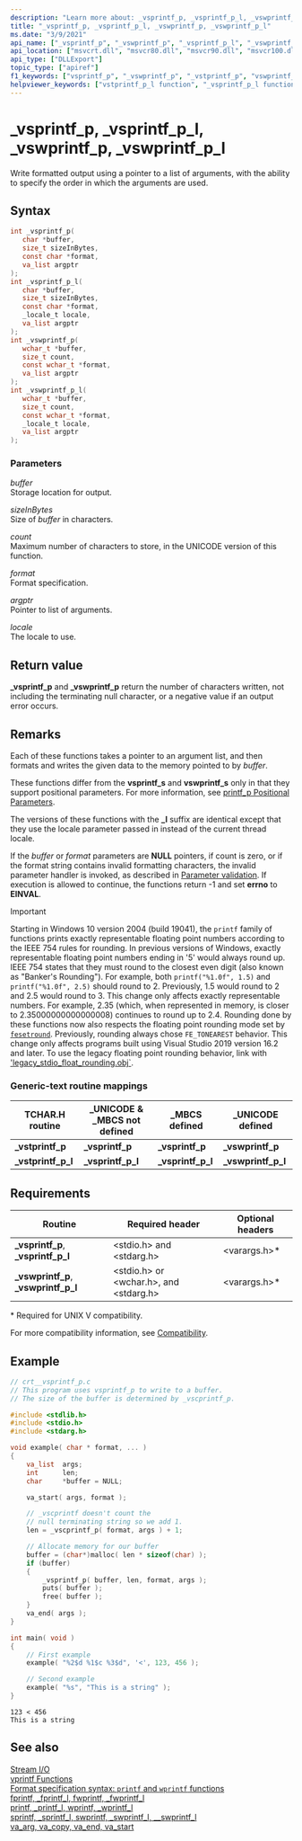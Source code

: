 ```yaml
---
description: "Learn more about: _vsprintf_p, _vsprintf_p_l, _vswprintf_p, _vswprintf_p_l"
title: "_vsprintf_p, _vsprintf_p_l, _vswprintf_p, _vswprintf_p_l"
ms.date: "3/9/2021"
api_name: ["_vsprintf_p", "_vswprintf_p", "_vsprintf_p_l", "_vswprintf_p_l"]
api_location: ["msvcrt.dll", "msvcr80.dll", "msvcr90.dll", "msvcr100.dll", "msvcr100_clr0400.dll", "msvcr110.dll", "msvcr110_clr0400.dll", "msvcr120.dll", "msvcr120_clr0400.dll", "ucrtbase.dll"]
api_type: ["DLLExport"]
topic_type: ["apiref"]
f1_keywords: ["vsprintf_p", "_vswprintf_p", "_vstprintf_p", "vswprintf_p", "_vsprintf_p", "vstprintf_p"]
helpviewer_keywords: ["vstprintf_p_l function", "_vsprintf_p_l function", "_vstprintf_p function", "vsprintf_p_l function", "_vswprintf_p function", "vswprintf_p function", "vsprintf_p function", "vswprintf_p_l function", "_vswprintf_p_l function", "vstprintf_p function", "formatted text [C++]", "_vsprintf_p function", "_vstprintf_p_l function"]
---
```

# _vsprintf_p, _vsprintf_p_l, _vswprintf_p, _vswprintf_p_l

Write formatted output using a pointer to a list of arguments, with the ability to specify the order in which the arguments are used.

## Syntax

```C
int _vsprintf_p(
   char *buffer,
   size_t sizeInBytes,
   const char *format,
   va_list argptr
);
int _vsprintf_p_l(
   char *buffer,
   size_t sizeInBytes,
   const char *format,
   _locale_t locale,
   va_list argptr
);
int _vswprintf_p(
   wchar_t *buffer,
   size_t count,
   const wchar_t *format,
   va_list argptr
);
int _vswprintf_p_l(
   wchar_t *buffer,
   size_t count,
   const wchar_t *format,
   _locale_t locale,
   va_list argptr
);
```

### Parameters

*buffer*<br/>
Storage location for output.

*sizeInBytes*<br/>
Size of *buffer* in characters.

*count*<br/>
Maximum number of characters to store, in the UNICODE version of this function.

*format*<br/>
Format specification.

*argptr*<br/>
Pointer to list of arguments.

*locale*<br/>
The locale to use.

## Return value

**_vsprintf_p** and **_vswprintf_p** return the number of characters written, not including the terminating null character, or a negative value if an output error occurs.

## Remarks

Each of these functions takes a pointer to an argument list, and then formats and writes the given data to the memory pointed to by *buffer*.

These functions differ from the **vsprintf_s** and **vswprintf_s** only in that they support positional parameters. For more information, see [printf_p Positional Parameters](../printf-p-positional-parameters.md).

The versions of these functions with the **_l** suffix are identical except that they use the locale parameter passed in instead of the current thread locale.

If the *buffer* or *format* parameters are **NULL** pointers, if count is zero, or if the format string contains invalid formatting characters, the invalid parameter handler is invoked, as described in [Parameter validation](../parameter-validation.md). If execution is allowed to continue, the functions return -1 and set **errno** to **EINVAL**.

> [!IMPORTANT]
> Starting in Windows 10 version 2004 (build 19041), the `printf` family of functions prints exactly representable floating point numbers according to the IEEE 754 rules for rounding. In previous versions of Windows, exactly representable floating point numbers ending in '5' would always round up. IEEE 754 states that they must round to the closest even digit (also known as "Banker's Rounding"). For example, both `printf("%1.0f", 1.5)` and `printf("%1.0f", 2.5)` should round to 2. Previously, 1.5 would round to 2 and 2.5 would round to 3. This change only affects exactly representable numbers. For example, 2.35 (which, when represented in memory, is closer to 2.35000000000000008) continues to round up to 2.4. Rounding done by these functions now also respects the floating point rounding mode set by [`fesetround`](fegetround-fesetround2.md). Previously, rounding always chose `FE_TONEAREST` behavior. This change only affects programs built using Visual Studio 2019 version 16.2 and later. To use the legacy floating point rounding behavior, link with ['legacy_stdio_float_rounding.obj`](../link-options.md).

### Generic-text routine mappings

|TCHAR.H routine|_UNICODE & _MBCS not defined|_MBCS defined|_UNICODE defined|
|---------------------|------------------------------------|--------------------|-----------------------|
|**_vstprintf_p**|**_vsprintf_p**|**_vsprintf_p**|**_vswprintf_p**|
|**_vstprintf_p_l**|**_vsprintf_p_l**|**_vsprintf_p_l**|**_vswprintf_p_l**|

## Requirements

|Routine|Required header|Optional headers|
|-------------|---------------------|----------------------|
|**_vsprintf_p**, **_vsprintf_p_l**|\<stdio.h> and \<stdarg.h>|\<varargs.h>*|
|**_vswprintf_p**, **_vswprintf_p_l**|\<stdio.h> or \<wchar.h>, and \<stdarg.h>|\<varargs.h>*|

\* Required for UNIX V compatibility.

For more compatibility information, see [Compatibility](../compatibility.md).

## Example

```C
// crt__vsprintf_p.c
// This program uses vsprintf_p to write to a buffer.
// The size of the buffer is determined by _vscprintf_p.

#include <stdlib.h>
#include <stdio.h>
#include <stdarg.h>

void example( char * format, ... )
{
    va_list  args;
    int      len;
    char     *buffer = NULL;

    va_start( args, format );

    // _vscprintf doesn't count the
    // null terminating string so we add 1.
    len = _vscprintf_p( format, args ) + 1;

    // Allocate memory for our buffer
    buffer = (char*)malloc( len * sizeof(char) );
    if (buffer)
    {
        _vsprintf_p( buffer, len, format, args );
        puts( buffer );
        free( buffer );
    }
    va_end( args );
}

int main( void )
{
    // First example
    example( "%2$d %1$c %3$d", '<', 123, 456 );

    // Second example
    example( "%s", "This is a string" );
}
```

```Output
123 < 456
This is a string
```

## See also

[Stream I/O](../stream-i-o.md)\
[vprintf Functions](../vprintf-functions.md)\
[Format specification syntax: `printf` and `wprintf` functions](../format-specification-syntax-printf-and-wprintf-functions.md)\
[fprintf, _fprintf_l, fwprintf, _fwprintf_l](fprintf-fprintf-l-fwprintf-fwprintf-l.md)\
[printf, _printf_l, wprintf, _wprintf_l](printf-printf-l-wprintf-wprintf-l.md)\
[sprintf, _sprintf_l, swprintf, _swprintf_l, \__swprintf_l](sprintf-sprintf-l-swprintf-swprintf-l-swprintf-l.md)\
[va_arg, va_copy, va_end, va_start](va-arg-va-copy-va-end-va-start.md)
